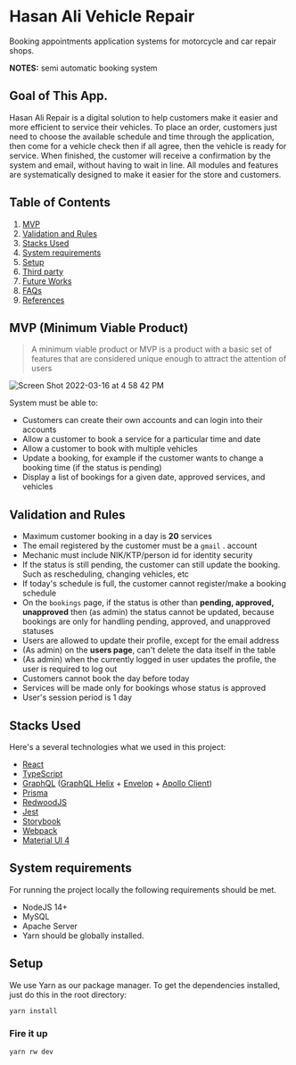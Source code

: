 # Hasan Ali Vehicle Repair

Booking appointments application systems for motorcycle and car repair shops.

**NOTES:** semi automatic booking system

## Goal of This App.
Hasan Ali Repair is a digital solution to help customers make it easier and more efficient to service their vehicles. To place an order, customers just need to choose the available schedule and time through the application, then come for a vehicle check then if all agree, then the vehicle is ready for service. When finished, the customer will receive a confirmation by the system and email, without having to wait in line. All modules and features are systematically designed to make it easier for the store and customers.

## Table of Contents ##
1. [MVP](#mvp-minimum-viable-product)
2. [Validation and Rules](#validation-and-rules)
3. [Stacks Used](#stacks-used)
4. [System requirements](#system-requirements)
5. [Setup](#setup)
6. [Third party]()
7. [Future Works]()
8. [FAQs]()
9. [References]()

## MVP (Minimum Viable Product)
> A minimum viable product or MVP is a product with a basic set of features that are considered unique enough to attract the attention of users

![Screen Shot 2022-03-16 at 4 58 42 PM](https://user-images.githubusercontent.com/31182611/158553734-824f1618-8a19-4979-b6a2-d59bc621473a.png)

System must be able to:
- Customers can create their own accounts and can login into their accounts
- Allow a customer to book a service for a particular time and date
- Allow a customer to book with multiple vehicles
- Update a booking, for example if the customer wants to change a booking time (if the status is pending)
- Display a list of bookings for a given date, approved services, and vehicles

## Validation and Rules
- Maximum customer booking in a day is **20** services
- The email registered by the customer must be a `gmail` . account
- Mechanic must include NIK/KTP/person id for identity security
- If the status is still pending, the customer can still update the booking. Such as rescheduling, changing vehicles, etc
- If today's schedule is full, the customer cannot register/make a booking schedule
- On the `bookings` page, if the status is other than **pending, approved, unapproved** then (as admin) the status cannot be updated, because bookings are only for handling pending, approved, and unapproved statuses
- Users are allowed to update their profile, except for the email address
- (As admin) on the **users page**, can't delete the data itself in the table
- (As admin) when the currently logged in user updates the profile, the user is required to log out
- Customers cannot book the day before today
- Services will be made only for bookings whose status is approved
- User's session period is 1 day

## Stacks Used

Here's a several technologies what we used in this project:
- [React](https://reactjs.org/)
- [TypeScript](https://www.typescriptlang.org/)
- [GraphQL](https://graphql.org/) ([GraphQL Helix](https://github.com/contrawork/graphql-helix) + [Envelop](https://www.envelop.dev) + [Apollo Client](https://www.apollographql.com/docs/react))
- [Prisma](https://www.prisma.io/)
- [RedwoodJS](https://redwoodjs.com/)
- [Jest](https://jestjs.io/)
- [Storybook](https://storybook.js.org/)
- [Webpack](https://webpack.js.org/)
- [Material UI 4](https://v4.mui.com)

## System requirements
For running the project locally the following requirements should be met.
- NodeJS 14+
- MySQL
- Apache Server
- Yarn should be globally installed.

## Setup

We use Yarn as our package manager. To get the dependencies installed, just do this in the root directory:

```terminal
yarn install
```

### Fire it up

```terminal
yarn rw dev
```
